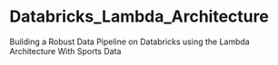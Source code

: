 # Databricks_Lambda_Architecture
Building a Robust Data Pipeline on Databricks using the Lambda Architecture With Sports Data
